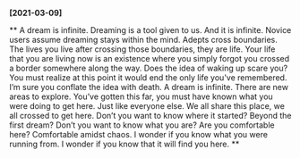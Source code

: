 **[2021-03-09]**

**
A dream is infinite. Dreaming is a tool given to us. And it is infinite. Novice users assume dreaming stays within the mind. Adepts cross boundaries. 
The lives you live after crossing those boundaries, they are life. Your life that you are living now is an existence where you simply forgot you crossed a border somewhere along the way. 
Does the idea of waking up scare you? You must realize at this point it would end the only life you've remembered. I’m sure you conflate the idea with death. A dream is infinite. There are new areas to explore. You’ve gotten this far, you must have known what you were doing to get here. Just like everyone else. We all share this place, we all crossed to get here.
Don’t you want to know where it started? Beyond the first dream? Don’t you want to know what you are? Are you comfortable here? Comfortable amidst chaos. 
I wonder if you know what you were running from. 
I wonder if you know that it will find you here.
**
